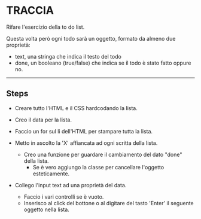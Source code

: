 # TRACCIA

Rifare l'esercizio della to do list.

Questa volta però ogni todo sarà un oggetto, formato da almeno due proprietà:

- text, una stringa che indica il testo del todo
- done, un booleano (true/false) che indica se il todo è stato fatto oppure no.

---

## Steps

- Creare tutto l'HTML e il CSS hardcodando la lista.
- Creo il data per la lista.
- Faccio un for sul li dell'HTML per stampare tutta la lista.
- Metto in ascolto la 'X' affiancata ad ogni scritta della lista.

  - Creo una funzione per guardare il cambiamento del dato "done" della lista.
    - Se è vero aggiungo la classe per cancellare l'oggetto esteticamente.

- Collego l'input text ad una proprietà del data.
  - Faccio i vari controlli se è vuoto.
  - Inserisco al click del bottone o al digitare del tasto 'Enter' il seguente oggetto nella lista.
